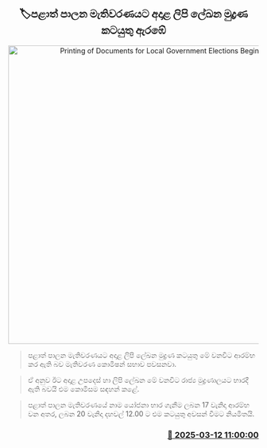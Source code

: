 <p align='center'><b><h2 align='center' title='Printing of Documents for Local Government Elections Begins'>🏷පළාත් පාලන මැතිවරණයට අදාළ ලිපි ලේඛන මුද්‍රණ කටයුතු ඇරඹේ</h2></b></p>
<p align='center'><img src='https://helakuru.sgp1.cdn.digitaloceanspaces.com/esana/images/lib/election-archived.jpg' width='600' alt='Printing of Documents for Local Government Elections Begins'></p>

> පළාත් පාලන මැතිවරණයට අදාළ ලිපි ලේඛන මුද්‍රණ කටයුතු මේ වනවිට ආරම්භ කර ඇති බව මැතිවරණ කොමිෂන් සභාව පවසනවා.

> ඒ අනුව ඊට අදාළ උපදෙස් හා ලිපි ලේඛන මේ වනවිට රාජ්‍ය මුද්‍රණාලයට භාරදී ඇති බවයි එම කොමිසම සඳහන් කළේ.

> පළාත් පාලන මැතිවරණයේ නාම යෝජනා භාර ගැනීම ලබන 17 වැනිදා ආරම්භ වන අතර, ලබන 20 වැනිදා දහවල් 12.00 ට එම කටයුතු අවසන් වීමට නියමිතයි.



<h3 align='right'><a href='https://www.helakuru.lk/esana/p/108270/'>📅 2025-03-12 11:00:00</a></h3>
